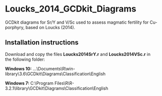 # Loucks_2014_GCDkit_Diagrams
GCDkit diagrams for Sr/Y and V/Sc used to assess magmatic fertility for Cu-porphyry, based on Loucks (2014).

## Installation instructions

Download and copy the files **Loucks2014SrY.r** and **Loucks2014VSc.r** in the following folder:

**Windows 10:**
...\Documents\R\win-library\3.6\GCDkit\Diagrams\Classification\English

**Windows 7:**
C:\Program Files\R\R-3.2.1\library\GCDkit\Diagrams\Classification\English



